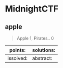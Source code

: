 # MidnightCTF

## apple

> Apple 1, Pirates.. 0

| points:  | solutions:  |
|-------|-------|
| issolved:  | abstract:  |